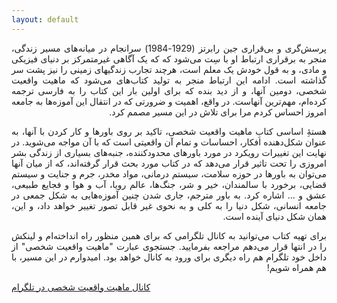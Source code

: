 ```yaml
---
layout: default
---
```


<div dir="rtl">
<div style='text-align: justify;'>
پرسش‌گری و بی‌قراری جین رابرتز (1929-1984) سرانجام در میانه‌های مسیر زندگی، منجر به برقراری ارتباط او با سِت می‌شود که که یک آگاهی غیرمتمرکز بر دنیای فیزیکی و مادی، و به قول خودش یک معلم است، هرچند تجارب زندگیهای زمینی را نیز پشت سر گذاشته است. ادامه این ارتباط منجر به تولید کتاب‌های می‌شود که ماهیت واقعیت شخصی، دومین آنها، و از دید بنده که برای اولین بار این کتاب را به فارسی ترجمه کرده‌ام، مهم‌ترین آنهاست. در واقع، اهمیت و ضرورتی که در انتقال این آموزه‌ها به جامعه امروز احساس کردم مرا برای تلاش در این مسیر مصمم کرد.   

هستۀِ اساسی کتابِ ماهیت واقعیت شخصی، تاکید بر روی باورها و کار کردن با آنها، به عنوان شکل‌دهنده افکار، احساسات و تمام آن واقعیتی است که با آن مواجه می‌شوید. در نهایت این تغییرات رویکرد در مورد باورهای محدودکننده، جنبه‌های بسیاری از زندگی بشر امروزی را تحت تاثیر قرار می‌دهد که در کتاب مورد بحث قرار گرفته‌اند، که از میان آنها می‌توان به باورها در حوزه سلامت، سیستم درمانی، مواد مخدر، جرم و جنایت و سیستم قضایی، برخورد با سالمندان، خیر و شر، جنگ‌ها، عالم رویا، آب و هوا و فجایع طبیعی، عشق و ... اشاره کرد. به باور مترجم، جاری شدن چنین آموزه‌هایی به شکل جمعی در جامعه انسانی، شکل دنیا را به کلی و به نحوی غیر قابل تصور تغییر خواهد داد، و این، همان شکل دنیای آینده است.   

برای تهیه کتاب می‌توانید به کانال تلگرامی که برای همین منظور راه انداخته‌ام و لینکش را در انتها قرار می‌دهم مراجعه بفرمایید. جستجوی عبارت "ماهیت واقعیت شخصی" از داخل خود تلگرام هم راه دیگری برای ورود به کانال خواهد بود. امیدوارم در این مسیر، با هم همراه شویم!   

</div>
</div>

[کانال ماهیت واقعیت شخصی در تلگرام](https://t.me/NaoPeRe/3)

